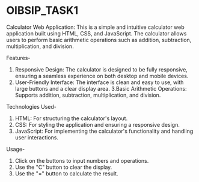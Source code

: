 # OIBSIP_TASK1
Calculator Web Application: 
This is a simple and intuitive calculator web application built using HTML, CSS, and JavaScript. The calculator allows users to perform basic arithmetic operations such as addition, subtraction, multiplication, and division. 

Features- 
1.	Responsive Design: The calculator is designed to be fully responsive, ensuring a seamless experience on both desktop and mobile devices.
2.	User-Friendly Interface: The interface is clean and easy to use, with large buttons and a clear display area. 3.Basic Arithmetic Operations: Supports addition, subtraction, multiplication, and division.

Technologies Used- 
1.	HTML: For structuring the calculator's layout.
2.	CSS: For styling the application and ensuring a responsive design.
3.	JavaScript: For implementing the calculator's functionality and handling user interactions.
   
Usage- 
1.	Click on the buttons to input numbers and operations.
2.	Use the "C" button to clear the display.
3.	Use the "=" button to calculate the result.
